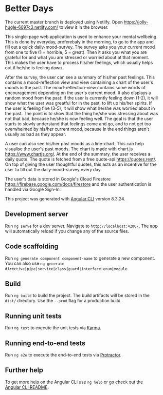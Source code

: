 # Better Days

The current master branch is deployed using Netlify.
Open https://jolly-hugle-6697c3.netlify.com/ to view it in the browser.

This single-page web application is used to enhance your mental wellbeing. This is done by everyday, preferebaly in the morning, to go to the app and fill out a quick daily-mood-survey. The survey asks you your current mood from one to five (1 = horrible, 5 = great). Then it asks you what you are grateful for and what you are stressed or worried about at that moment. This makes the user have to process his/her feelings, which usually helps out if he/she is feeling down. 

After the survey, the user can see a summary of his/her past feelings. This contains a mood-reflection view and view containing a chart of the user's moods in the past. The mood-reflection-view contains some words of encouragement depending on the user's current mood. It also displays a random mood from the past: if the user is currently feeling down (1-2), it will show what the user was greatful for in the past, to lift up his/her spirits. If the user is feeling fine (3-5), it will show what he/she was worried about in the past. The point is to show that the thing he/she was stressing about was not that bad, because he/she is now feeling well. The goal is that the user starts to slowly understand that feelings come and go, and to not get too overwhelmed by his/her current mood, because in the end things aren't usually as bad as they appear.

A user can also see his/her past moods as a line-chart. This can help visualise the user's past moods. The chart is made with chart.js https://www.chartjs.org/. At the end of the summary, the user receives a daily quote. The quote is fetched from a free quote-api https://quotes.rest/. On top of giving the user thoughtful quotes, this acts as an incentive for the user to fill out the daily-mood-survey every day.

The user's data is stored in Google's Cloud Firestore https://firebase.google.com/docs/firestore and the user authentication is handled via Google Sign-In.

This project was generated with [Angular CLI](https://github.com/angular/angular-cli) version 8.3.24.

## Development server

Run `ng serve` for a dev server. Navigate to `http://localhost:4200/`. The app will automatically reload if you change any of the source files.

## Code scaffolding

Run `ng generate component component-name` to generate a new component. You can also use `ng generate directive|pipe|service|class|guard|interface|enum|module`.

## Build

Run `ng build` to build the project. The build artifacts will be stored in the `dist/` directory. Use the `--prod` flag for a production build.

## Running unit tests

Run `ng test` to execute the unit tests via [Karma](https://karma-runner.github.io).

## Running end-to-end tests

Run `ng e2e` to execute the end-to-end tests via [Protractor](http://www.protractortest.org/).

## Further help

To get more help on the Angular CLI use `ng help` or go check out the [Angular CLI README](https://github.com/angular/angular-cli/blob/master/README.md).
